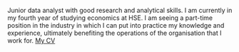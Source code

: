 Junior data analyst with good research and analytical skills. I am currently in my fourth year of studying economics at HSE. I am seeing a part-time position in the industry in which I can put into practice my knowledge and experience, ultimately benefiting the operations of the organisation that I work for. 
[My CV](https://github.com/sisiupka/sisiupka/blob/main/CV_data_analyst.pdf)
